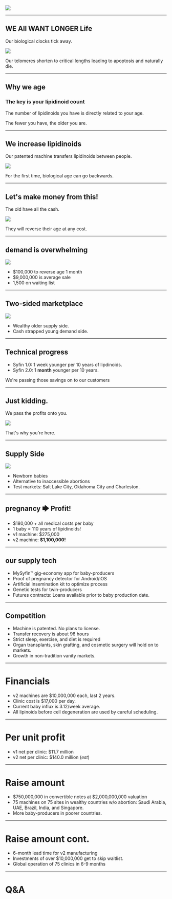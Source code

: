 <link href="https://fonts.googleapis.com/css2?family=Raleway:wght@500;600;800;900&display=swap" rel="stylesheet">
<div id=main>
<img src="logo.svg" />
</div>

---

## WE All WANT LONGER Life

Our biological clocks tick away.

<img src="hourglass.jpg" />

Our telomeres shorten to critical lengths leading to apoptosis and naturally die.

---

## Why we age

### The key is your lipidinoid count

The number of lipidinoids you have is directly related to your age. 

The fewer you have, the older you are. 

---

## We increase lipidinoids

Our patented machine transfers lipidinoids between people.

<img src="machine.jpg" />

For the first time, biological age can go backwards.

---

## Let's make money from this!

The old have all the cash.

<img src="wealth.jpeg" />

They will reverse their age at any cost.

---

## demand is overwhelming

<img src="money.jpg" />

* $100,000 to reverse age 1 month 
* $9,000,000 is average sale
* 1,500 on waiting list 

---

## Two-sided marketplace 

<img src="youth.jpg" />

 * Wealthy older supply side.
 * Cash strapped young demand side.

---

## Technical progress

 * Syfin 1.0: 1 week younger per 10 years of lipdinoids.
 * Syfin 2.0: 1 **month** younger per 10 years.

We're passing those savings on to our customers 

---

## Just kidding.

We pass the profits onto you. 

<img src="cash.jpg" />

That's why you're here.

---

## Supply Side

<img src="dropbox.jpg" />

* Newborn babies 
* Alternative to inaccessible abortions
* Test markets: Salt Lake City, Oklahoma City and Charleston.

---

## pregnancy 🡆 Profit!

* $180,000 + all medical costs per baby
* 1 baby = 110 years of lipidinoids!
* v1 machine: $275,000
* v2 machine: **$1,100,000!**

---

## our supply tech

 * MySyfin™ gig-economy app for baby-producers
 * Proof of pregnancy detector for Android/iOS
 * Artificial insemination kit to optimize process 
 * Genetic tests for twin-producers
 * Futures contracts: Loans available prior to baby production date.

---

## Competition

 * Machine is patented. No plans to license.
 * Transfer recovery is about 96 hours 
 * Strict sleep, exercise, and diet is required
 * Organ transplants, skin grafting, and cosmetic surgery will hold on to markets.
 * Growth in non-tradition vanity markets.

---

# Financials

 * v2 machines are $10,000,000 each, last 2 years.
 * Clinic cost is $17,000 per day.
 * Current baby influx is 3.12/week average.
 * All lipinoids before cell degeneration are used by careful scheduling.

---

# Per unit profit 

 * v1 net per clinic: $11.7 million 
 * v2 net per clinic: $140.0 million (*est*)

---

# Raise amount

 * $750,000,000 in convertible notes at $2,000,000,000 valuation
 * 75 machines on 75 sites in wealthy countries w/o abortion: Saudi Arabia, UAE, Brazil, India, and Singapore.
 * More baby-producers in poorer countries.

---

# Raise amount cont.

 * 6-month lead time for v2 manufacturing 
 * Investments of over $10,000,000 get to skip waitlist.
 * Global operation of 75 clinics in 6-9 months

---

# Q&A


